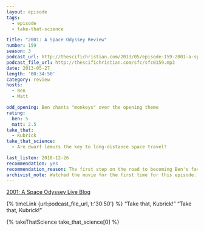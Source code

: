 ```yaml
---
layout: episode
tags:
  - episode
  - take-that-science

title: "2001: A Space Odyssey Review"
number: 159
season: 3
podcast_url: http://thescifichristian.com/2013/05/episode-159-2001-a-space-odyssey-review/
podcast_file_url: http://thescifichristian.com/sfc/sfc0159.mp3
date: 2013-05-27
length: '00:34:50'
category: review
hosts:
  - Ben
  - Matt

odd_opening: Ben chants "monkeys" over the opening theme
rating:
  ben: 5
  matt: 2.5
take_that:
  - Kubrick
take_that_science:
  - Are dwarf lemurs the key to long-distance space travel?

last_listen: 2018-12-26
recommendation: yes 
recommendation_reason: The first step on the road to becoming Ben's favorite movie.
archivist_note: Watched the movie for the first time for this episode. Reading along with the live blog was a good choice.
---
```


[2001: A Space Odyssey Live Blog](http://thescifichristian.com/2013/05/2001-a-space-odyssey-live-blog/)

<div class="quote">
  {% timeLink {url:podcast_file_url, t:'30:50'} %}
  <q class="ben">Take that, Kubrick!</q>
  <q class="matt">Take that, Kubrick!</q>
</div>

{% takeThatScience take_that_science[0] %}